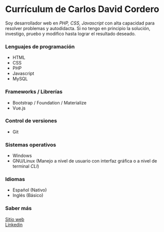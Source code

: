 # Currículum de Carlos David Cordero
Soy desarrollador web en *PHP, CSS, Javascript* con alta capacidad para resolver problemas y autodidacta.  Si no tengo en principio la solución, investigo, pruebo y modifico hasta lograr el resultado deseado.

### Lenguajes de programación
* HTML
* CSS
* PHP
* Javascript
* MySQL

### Frameworks / Librerías
* Bootstrap / Foundation / Materialize
* Vue.js

### Control de versiones
* Git

### Sistemas operativos
* Windows
* GNU/Linux (Manejo a nivel de usuario con interfaz gráfica o a nivel de terminal *CLI*)

### Idiomas
* Español (Nativo)
* Inglés (Básico)

### Saber más
[Sitio web](https://carlosdcordero.github.io)  
[Linkedin](http://linkedin.com/in/carlosdcordero)  